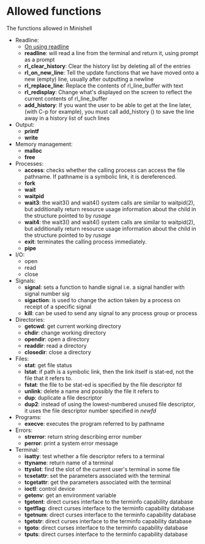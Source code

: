 # Allowed functions

The functions allowed in Minishell

- Readline:
  - [On using readline](https://web.mit.edu/gnu/doc/html/rlman_2.html)
  - **readline**: will read a line from the terminal and return it, using prompt as a prompt
  - **rl_clear_history**: Clear the history list by deleting all of the entries
  - **rl_on_new_line**: Tell the update functions that we have moved onto a new (empty) line, usually after outputting a newline
  - **rl_replace_line**: Replace the contents of rl_line_buffer with text
  - **rl_redisplay**: Change what's displayed on the screen to reflect the current contents of rl_line_buffer
  - **add_history**: If you want the user to be able to get at the line later, (with C-p for example), you must call add_history () to save the line away in a history list of such lines
- Output:
  - **printf**
  - **write**
- Memory management:
  - **malloc**
  - **free**
- Processes:
  - **access**: checks whether the calling process can access the file pathname. If pathname is a symbolic link, it is dereferenced.
  - **fork**
  - **wait**
  - **waitpid**
  - **wait3**: the wait3() and wait4() system calls are similar to waitpid(2), but additionally return resource usage information about the child in the structure pointed to by *rusage*
  - **wait4**: the wait3() and wait4() system calls are similar to waitpid(2), but additionally return resource usage information about the child in the structure pointed to by *rusage*
  - **exit**: terminates the calling process immediately.
  - **pipe**
- I/O:
  - open
  - read
  - close
- Signals:
  - **signal**: sets a function to handle signal i.e. a signal handler with signal number sig
  - **sigaction**: is used to change the action taken by a process on receipt of a specific signal
  - **kill**: can be used to send any signal to any process group or process
- Directories:
  - **getcwd**: get current working directory
  - **chdir**: change working directory
  - **opendir**: open a directory
  - **readdir**: read a directory
  - **closedir**: close a directory
- Files:
  - **stat**: get file status
  - **lstat**: if path is a symbolic link, then the link itself is stat-ed, not the file that it refers to.
  - **fstat**: the file to be stat-ed is specified by the file descriptor fd
  - **unlink**: delete a name and possibly the file it refers to
  - **dup**: duplicate a file descriptor
  - **dup2**:  instead of using the lowest-numbered unused file descriptor, it uses the file descriptor number specified in *newfd*
- Programs:
  - **execve**: executes the program referred to by pathname
- Errors:
  - **strerror**: return string describing error number
  - **perror**:  print a system error message
- Terminal:
  - **isatty**: test whether a file descriptor refers to a terminal
  - **ttyname**: return name of a terminal
  - **ttyslot**: find the slot of the current user's terminal in some file
  - **tcsetattr**: set the parameters associated with the terminal
  - **tcgetattr**: get the parameters associated with the terminal
  - **ioctl**: control device
  - **getenv**: get an environment variable
  - **tgetent**: direct curses interface to the terminfo capability database
  - **tgetflag**: direct curses interface to the terminfo capability database
  - **tgetnum**: direct curses interface to the terminfo capability database
  - **tgetstr**: direct curses interface to the terminfo capability database
  - **tgoto**: direct curses interface to the terminfo capability database
  - **tputs**: direct curses interface to the terminfo capability database

